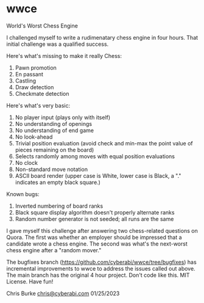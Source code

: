 # wwce
World's Worst Chess Engine

I challenged myself to write a rudimenatary chess engine in four hours. That initial challenge was a qualified success.

Here's what's missing to make it really Chess:
1) Pawn promotion
2) En passant
3) Castling
4) Draw detection
5) Checkmate detection

Here's what's very basic:
1) No player input (plays only with itself)
2) No understanding of openings
3) No understanding of end game
4) No look-ahead
5) Trivial position evaluation (avoid check and min-max the point value of pieces remaining on the board)
6) Selects randomly among moves with equal position evaluations
7) No clock
8) Non-standard move notation
9) ASCII board render (upper case is White, lower case is Black, a "." indicates an empty black square.)

Known bugs:
1) Inverted numbering of board ranks
2) Black square display algorithm doesn't properly alternate ranks
3) Random number generator is not seeded; all runs are the same

I gave myself this challenge after answering two chess-related questions on Quora. The first was whether an employer should be impressed that a candidate wrote a chess engine. The second was what's the next-worst chess engine after a "random mover."

The bugfixes branch (https://github.com/cyberabi/wwce/tree/bugfixes) has incremental improvements to wwce to address the issues called out above. The main branch has the original 4 hour project. Don't code like this. MIT License. Have fun!

Chris Burke
chris@cyberabi.com
01/25/2023
